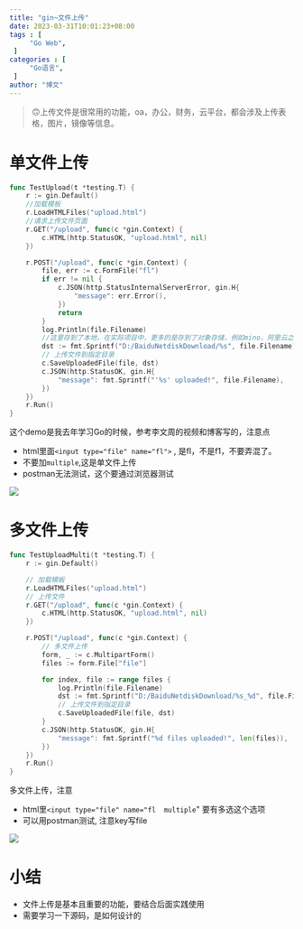 ```yaml
---
title: "gin~文件上传"
date: 2023-03-31T10:01:23+08:00
tags : [                                    
     "Go Web",
 ]
categories : [                              
     "Go语言",
 ]
author: "博文"  
---
```


> 🙃上传文件是很常用的功能，oa，办公，财务，云平台，都会涉及上传表格，图片，镜像等信息。

# 单文件上传

```go
func TestUpload(t *testing.T) {
	r := gin.Default()
	//加载模板
	r.LoadHTMLFiles("upload.html")
	//请求上传文件页面
	r.GET("/upload", func(c *gin.Context) {
		c.HTML(http.StatusOK, "upload.html", nil)
	})

	r.POST("/upload", func(c *gin.Context) {
		file, err := c.FormFile("fl")
		if err != nil {
			c.JSON(http.StatusInternalServerError, gin.H{
				"message": err.Error(),
			})
			return
		}
		log.Println(file.Filename)
		//这里存到了本地，在实际项目中，更多的是存到了对象存储，例如mino，阿里云之类的;
		dst := fmt.Sprintf("D:/BaiduNetdiskDownload/%s", file.Filename)
		// 上传文件到指定目录
		c.SaveUploadedFile(file, dst)
		c.JSON(http.StatusOK, gin.H{
			"message": fmt.Sprintf("'%s' uploaded!", file.Filename),
		})
	})
	r.Run()
}
```

这个demo是我去年学习Go的时候，参考李文周的视频和博客写的，注意点

- html里面`<input type="file" name="fl">` , 是fl，不是f1，不要弄混了。
- 不要加`multiple`,这是单文件上传
- postman无法测试，这个要通过浏览器测试

![](/文件上传/20230401102220.png)

# 多文件上传

```go
func TestUploadMulti(t *testing.T) {
	r := gin.Default()

	// 加载模板
	r.LoadHTMLFiles("upload.html")
	// 上传文件
	r.GET("/upload", func(c *gin.Context) {
		c.HTML(http.StatusOK, "upload.html", nil)
	})

	r.POST("/upload", func(c *gin.Context) {
		// 多文件上传
		form, _ := c.MultipartForm()
		files := form.File["file"]

		for index, file := range files {
			log.Println(file.Filename)
			dst := fmt.Sprintf("D:/BaiduNetdiskDownload/%s_%d", file.Filename, index)
			// 上传文件到指定目录
			c.SaveUploadedFile(file, dst)
		}
		c.JSON(http.StatusOK, gin.H{
			"message": fmt.Sprintf("%d files uploaded!", len(files)),
		})
	})
	r.Run()
}

```

多文件上传，注意

- html里`<input type="file" name="fl  multiple`" 要有多选这个选项
- 可以用postman测试, 注意key写file

![](/文件上传/20230401104116.png)

# 小结

- 文件上传是基本且重要的功能，要结合后面实践使用
- 需要学习一下源码，是如何设计的